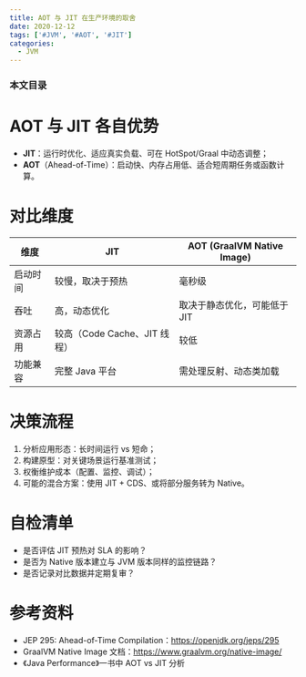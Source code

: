 ```yaml
---
title: AOT 与 JIT 在生产环境的取舍
date: 2020-12-12
tags: ['#JVM', '#AOT', '#JIT']
categories:
  - JVM
---
```


### 本文目录
<!-- toc -->

# AOT 与 JIT 各自优势
- **JIT**：运行时优化、适应真实负载、可在 HotSpot/Graal 中动态调整；
- **AOT**（Ahead-of-Time）：启动快、内存占用低、适合短周期任务或函数计算。

# 对比维度
| 维度 | JIT | AOT (GraalVM Native Image) |
|---|---|---|
| 启动时间 | 较慢，取决于预热 | 毫秒级 |
| 吞吐 | 高，动态优化 | 取决于静态优化，可能低于 JIT |
| 资源占用 | 较高（Code Cache、JIT 线程） | 较低 |
| 功能兼容 | 完整 Java 平台 | 需处理反射、动态类加载 |

# 决策流程
1. 分析应用形态：长时间运行 vs 短命；
2. 构建原型：对关键场景运行基准测试；
3. 权衡维护成本（配置、监控、调试）；
4. 可能的混合方案：使用 JIT + CDS、或将部分服务转为 Native。

# 自检清单
- 是否评估 JIT 预热对 SLA 的影响？
- 是否为 Native 版本建立与 JVM 版本同样的监控链路？
- 是否记录对比数据并定期复审？

# 参考资料
- JEP 295: Ahead-of-Time Compilation：https://openjdk.org/jeps/295
- GraalVM Native Image 文档：https://www.graalvm.org/native-image/
- 《Java Performance》一书中 AOT vs JIT 分析
